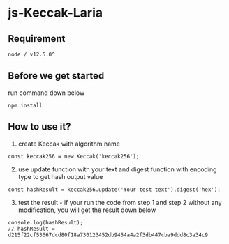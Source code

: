 # js-Keccak-Laria

## Requirement
```
node / v12.5.0^
```
## Before we get started
run command down below
```
npm install
```
## How to use it?
1. create Keccak with algorithm name
```
const keccak256 = new Keccak('keccak256');
```
2. use update function with your text and digest function with encoding type to get hash output value
```
const hashResult = keccak256.update('Your test text').digest('hex');
```
3. test the result - if your run the code from step 1 and step 2 without any modification, you will get the result down below
```
console.log(hashResult);
// hashResult = d215f22cf53667dcd80f18a730123452db9454a4a2f3db447cba9ddd8c3a34c9
```
